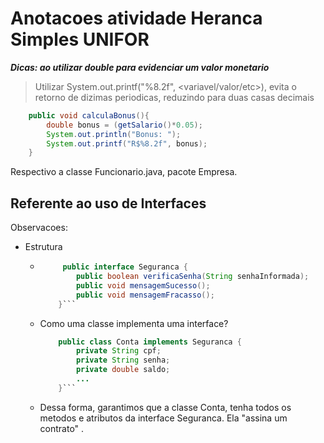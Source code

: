 # Anotacoes atividade Heranca Simples UNIFOR

***Dicas: ao utilizar double para evidenciar um valor monetario***
> Utilizar System.out.printf("%8.2f", <variavel/valor/etc>), evita o retorno de dizimas periodicas, reduzindo para duas casas decimais
```java
    public void calculaBonus(){
        double bonus = (getSalario()*0.05);
        System.out.println("Bonus: ");
        System.out.printf("R$%8.2f", bonus);
    }
```
Respectivo a classe Funcionario.java, pacote Empresa.

## Referente ao uso de Interfaces
Observacoes:
* Estrutura
    *   ```java
             public interface Seguranca {
                public boolean verificaSenha(String senhaInformada);
                public void mensagemSucesso();
                public void mensagemFracasso();
            }```
    * Como uma classe implementa uma interface?
        ```java
            public class Conta implements Seguranca {
                private String cpf;
                private String senha;
                private double saldo;
                ...
            }```
    * Dessa forma, garantimos que a classe Conta, tenha todos os metodos e atributos da interface Seguranca. Ela "assina um contrato" .


